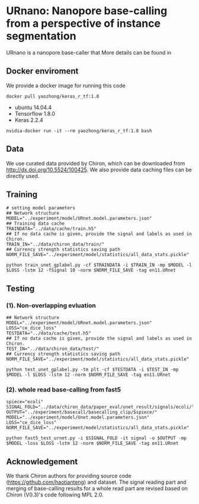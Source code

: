 # URnano: Nanopore base-calling from a perspective of instance segmentation

URnano is a nanopore base-caller that 
More details can be found in <bioAxiv link>

## Docker enviroment
We provide a docker image for running this code
```
docker pull yaozhong/keras_r_tf:1.8
```

* ubuntu 14.04.4
* Tensorflow 1.8.0
* Keras 2.2.4

```
nvidia-docker run -it --rm yaozhong/keras_r_tf:1.8 bash
```

## Data
We use curated data provided by Chiron, which can be downloaded from http://dx.doi.org/10.5524/100425.
We also provide data caching files can be directly used. 

## Training
```
# setting model parameters
## Network structure
MODEL="../experiment/model/URnet.model.parameters.json"
## Training data cache
TRAINDATA="../data/cache/train.h5"
## If no data cache is given, provide the signal and labels as used in Chiron.
TRAIN_IN="../data/chiron_data/train/"
## Currency strength statistics saving path
NORM_FILE_SAVE="../experiment/model/statistics/all_data_stats.pickle"

python train_unet_gplabel.py -cf $TRAINDATA -i $TRAIN_IN -mp $MODEL -l $LOSS -lstm 12 -fSignal 10 -norm $NORM_FILE_SAVE -tag en11.URnet
```


## Testing
### (1). Non-overlapping evluation
```
## Network structure
MODEL="../experiment/model/URnet.model.parameters.json"
LOSS="ce_dice_loss"
TESTDATA="../data/cache/test.h5"
## If no data cache is given, provide the signal and labels as used in Chiron.
TEST_IN="../data/chiron_data/test/"
## Currency strength statistics saving path
NORM_FILE_SAVE="../experiment/model/statistics/all_data_stats.pickle"

python test_unet_gplabel.py -tm plt -cf $TESTDATA -i $TEST_IN -mp $MODEL -l $LOSS -lstm 12 -norm $NORM_FILE_SAVE -tag en11.URnet
```


### (2). whole read base-calling from fast5
```
spiece="ecoli"
SIGNAL_FOLD="../data/chiron_data/paper_eval/unet_result/signals/ecoli/"
OUTPUT="../experiment/basecall/basecalling_clip/$spiece/"
MODEL="../experiment/model/Unet.model.parameters.json"
LOSS="ce_dice_loss"
NORM_FILE_SAVE="../experiment/model/statistics/all_data_stats.pickle"

python fast5_test_urnet.py -i $SIGNAL_FOLD -it signal -o $OUTPUT -mp $MODEL -loss $LOSS -lstm 12 -norm $NORM_FILE_SAVE -tag en11.URnet
```


## Acknowledgement
We thank Chiron authors for providing source code (https://github.com/haotianteng) and dataset.
The signal reading part and merging of base-calling results for a whole read part are revised based on Chiron (V0.3)'s code following MPL 2.0.
